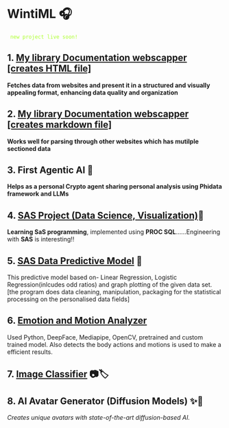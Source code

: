 # WintiML 🎧  
<code style="color : Greenyellow"> new project live soon! </code>

## 1. [My library Documentation webscapper [creates HTML file]](https://github.com/22Ujjwal/WintiML/blob/115f068956e3d437244575eaa76709fb75162ede/WebScrapper/MyLibWebScapperToHTML.py)
**Fetches data from websites and present it in a structured and visually appealing format, enhancing data quality and organization**

## 2. [My library Documentation webscapper [creates markdown file]](https://github.com/22Ujjwal/WintiML/blob/115f068956e3d437244575eaa76709fb75162ede/WebScrapper/MyLibWebScapper.py)
**Works well for parsing through other websites which has mutilple sectioned data**

## 3. First Agentic AI 🦾
**Helps as a personal Crypto agent sharing personal analysis using Phidata framework and LLMs**

## 4. [SAS Project (Data Science, Visualization)](https://github.com/22Ujjwal/WintiML/blob/115f068956e3d437244575eaa76709fb75162ede/SASProgs/program1.sas)👀
**Learning SaS programming**, implemented using **PROC SQL**......Engineering with **SAS** is interesting!!

## 5. [SAS Data Predictive Model](https://github.com/22Ujjwal/WintiML/blob/115f068956e3d437244575eaa76709fb75162ede/SASProgs/program2.sas) 🧩
This predictive model based on- Linear Regression, Logistic Regression(inlcudes odd ratios) and graph plotting of the given data set. [the program does data cleaning, manipulation, packaging for the statistical processing on the personalised data fields]

## 6. [Emotion and Motion Analyzer](https://github.com/22Ujjwal/WintiML/tree/115f068956e3d437244575eaa76709fb75162ede/ComputerVision)
Used Python, DeepFace, Mediapipe, OpenCV, pretrained and custom trained model. Also detects the body actions and motions is used to make a efficient results.

## 7. [Image Classifier](https://github.com/22Ujjwal/WintiML/tree/main/ImageClassifier%20) 📷🏷️

## 8. AI Avatar Generator (Diffusion Models) ✨🎨
*Creates unique avatars with state-of-the-art diffusion-based AI.*


